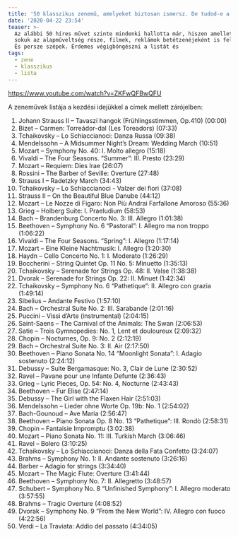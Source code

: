 ```yaml
---
title: '50 klasszikus zenemű, amelyeket biztosan ismersz. De tudod-e a címüket?'
date: '2020-04-22 23:54'
teaser: >-
  Az alábbi 50 híres művet szinte mindenki hallotta már, hiszen amellett hogy
  sokuk az alapműveltség része, filmek, reklámok betétzenéjeként is feltűnnek.
  És persze szépek. Érdemes végigböngészni a listát és
tags:
  - zene
  - klasszikus
  - lista
---
```

https://www.youtube.com/watch?v=ZKFwQFBwQFU

A zeneművek listája a kezdési idejükkel a címek mellett zárójelben:

1. Johann Strauss II – Tavaszi hangok (Frühlingsstimmen, Op.410) (00:00)
2. Bizet – Carmen: Torreádor-dal (Les Toreadors) (07:33)
3. Tchaikovsky – Lo Schiaccianoci: Danza Russa (09:38)
4. Mendelssohn – A Midsummer Night’s Dream: Wedding March (10:51)
5. Mozart – Symphony No. 40: I. Molto allegro (15:18)
6. Vivaldi – The Four Seasons. “Summer”: III. Presto (23:29)
7. Mozart – Requiem: Dies Irae (26:07)
8. Rossini – The Barber of Seville: Overture (27:48)
9. Strauss I – Radetzky March (34:43)
10. Tchaikovsky – Lo Schiaccianoci - Valzer dei fiori (37:08)
11. Strauss II – On the Beautiful Blue Danube (44:12)
12. Mozart – Le Nozze di Figaro: Non Più Andrai Farfallone Amoroso (55:36)
13. Grieg – Holberg Suite: I. Praeludium (58:53)
14. Bach – Brandenburg Concerto No. 3: III. Allegro (1:01:38)
15. Beethoven – Symphony No. 6 “Pastoral”: I. Allegro ma non troppo (1:06:22)
16. Vivaldi – The Four Seasons. “Spring”: I. Allegro (1:17:14)
17. Mozart – Eine Kleine Nachtmusik: I. Allegro (1:20:30)
18. Haydn – Cello Concerto No. 1: I. Moderato (1:26:29)
19. Boccherini – String Quintet Op. 11 No. 5: Minuetto (1:35:13)
20. Tchaikovsky – Serenade for Strings Op. 48: II. Valse (1:38:38)
21. Dvorak – Serenade for Strings Op. 22: II. Minuet (1:42:34)
22. Tchaikovsky – Symphony No. 6 “Pathetique”: II. Allegro con grazia (1:49:14)
23. Sibelius – Andante Festivo (1:57:10)
24. Bach – Orchestral Suite No. 2: III. Sarabande (2:01:16)
25. Puccini – Vissi d’Arte (instrumental) (2:04:15)
26. Saint-Saens – The Carnival of the Animals: The Swan (2:06:53)
27. Satie – Trois Gymnopedies: No. 1, Lent et douloureux (2:09:32)
28. Chopin – Nocturnes, Op. 9: No. 2 (2:12:19)
29. Bach – Orchestral Suite No. 3: II. Air (2:17:50)
30. Beethoven – Piano Sonata No. 14 “Moonlight Sonata”: I. Adagio sostenuto (2:24:12)
31. Debussy – Suite Bergamasque: No. 3, Clair de Lune (2:30:52)
32. Ravel – Pavane pour une Infante Defunte (2:36:43)
33. Grieg – Lyric Pieces, Op. 54: No. 4, Nocturne (2:43:43)
34. Beethoven – Fur Elise (2:47:14)
35. Debussy – The Girl with the Flaxen Hair (2:51:03)
36. Mendelssohn – Lieder ohne Worte Op. 19b: No. 1 (2:54:02)
37. Bach-Gounoud – Ave Maria (2:56:47)
38. Beethoven – Piano Sonata Op. 8 No. 13 “Pathetique”: III. Rondò (2:58:31)
39. Chopin – Fantaisie Impromptu (3:02:38)
40. Mozart – Piano Sonata No. 11: III. Turkish March (3:06:46)
41. Ravel – Bolero (3:10:25)
42. Tchaikovsky – Lo Schiaccianoci: Danza della Fata Confetto (3:24:07)
43. Brahms – Symphony No. 1: II. Andante sostenuto (3:26:16)
44. Barber – Adagio for strings (3:34:40)
45. Mozart – The Magic Flute: Overture (3:41:44)
46. Beethoven – Symphony No. 7: II. Allegretto (3:48:57)
47. Schubert – Symphony No. 8 “Unfinished Symphony”: I. Allegro moderato (3:57:55)
48. Brahms – Tragic Overture (4:08:52)
49. Dvorak – Symphony No. 9 “From the New World”: IV. Allegro con fuoco (4:22:56)
50. Verdi – La Traviata: Addio del passato (4:34:05)
